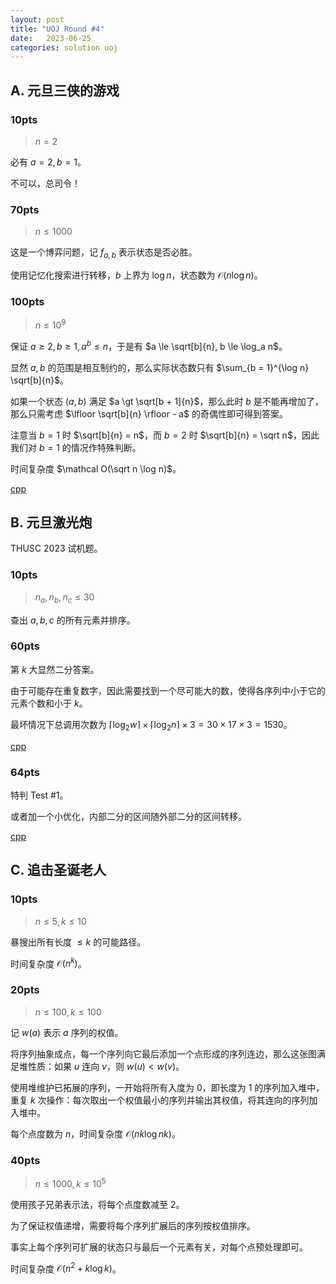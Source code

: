 ```yaml
---
layout: post
title: "UOJ Round #4"
date:   2023-06-25
categories: solution uoj
---
```


## A. 元旦三侠的游戏

### 10pts

>   $n = 2$

必有 $a = 2, b = 1$。

不可以，总司令！

### 70pts

>   $n \le 1000$

这是一个博弈问题，记 $f_{a, b}$ 表示状态是否必胜。

使用记忆化搜索进行转移，$b$ 上界为 $\log n$，状态数为 $\mathcal O(n \log n)$。

### 100pts

>   $n \le 10^9$

保证 $a \ge 2, b \ge 1, a^b \le n$，于是有 $a \le \sqrt[b]{n}, b \le \log_a n$。

显然 $a, b$ 的范围是相互制约的，那么实际状态数只有 $\sum_{b = 1}^{\log n} \sqrt[b]{n}$。

如果一个状态 $(a, b)$ 满足 $a \gt \sqrt[b + 1]{n}$，那么此时 $b$ 是不能再增加了，那么只需考虑 $\lfloor \sqrt[b]{n} \rfloor - a$ 的奇偶性即可得到答案。

注意当 $b = 1$ 时 $\sqrt[b]{n} = n$，而 $b = 2$ 时 $\sqrt[b]{n} = \sqrt n$，因此我们对 $b = 1$ 的情况作特殊判断。

时间复杂度 $\mathcal O(\sqrt n \log n)$。

<a href = "https://github.com/lyccrius/Solution/blob/main/UOJ/%2351.%20【UR%20%234】元旦三侠的游戏%20100.cpp" target="_blank">cpp</a>

## B. 元旦激光炮

THUSC 2023 试机题。

### 10pts

>   $n_a, n_b, n_c \le 30$

查出 $a, b, c$ 的所有元素并排序。

### 60pts

第 $k$ 大显然二分答案。

由于可能存在重复数字，因此需要找到一个尽可能大的数，使得各序列中小于它的元素个数和小于 $k$。

最坏情况下总调用次数为 $\lceil \log_2 w \rceil \times \lceil \log_2 n \rceil \times 3 = 30 \times 17 \times 3 = 1530$。

<a href = "https://github.com/lyccrius/Solution/blob/main/UOJ/%2352.%20【UR%20%234】元旦激光炮%2060.cpp" target="_blank">cpp</a>

### 64pts

特判 Test #1。

或者加一个小优化，内部二分的区间随外部二分的区间转移。

<a href = "https://github.com/lyccrius/Solution/blob/main/UOJ/%2352.%20【UR%20%234】元旦激光炮%2064.cpp" target="_blank">cpp</a>

## C. 追击圣诞老人

### 10pts

>   $n \le 5, k \le 10$

暴搜出所有长度 $\le k$ 的可能路径。

时间复杂度 $\mathcal O(n^k)$。

### 20pts

>   $n \le 100, k \le 100$

记 $w(a)$ 表示 $a$ 序列的权值。

将序列抽象成点，每一个序列向它最后添加一个点形成的序列连边，那么这张图满足堆性质：如果 $u$ 连向 $v$，则 $w(u) \lt w(v)$。

使用堆维护已拓展的序列，一开始将所有入度为 $0$，即长度为 $1$ 的序列加入堆中，重复 $k$ 次操作：每次取出一个权值最小的序列并输出其权值，将其连向的序列加入堆中。

每个点度数为 $n$，时间复杂度 $\mathcal O(nk \log nk)$。

### 40pts

>   $n \le 1000, k \le 10^5$

使用孩子兄弟表示法，将每个点度数减至 $2$。

为了保证权值递增，需要将每个序列扩展后的序列按权值排序。

事实上每个序列可扩展的状态只与最后一个元素有关，对每个点预处理即可。

时间复杂度 $\mathcal O(n^2 + k \log k)$。